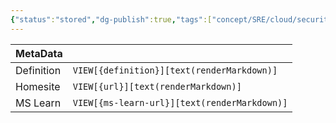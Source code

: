 ```yaml
---
{"status":"stored","dg-publish":true,"tags":["concept/SRE/cloud/security"],"creation_date":"2024-05-06 10:45","definition":"undefined","ms-learn-url":"undefined","url":"undefined","aliases":null,"permalink":"/concepts/private-key/","dgPassFrontmatter":true}
---
```



| MetaData   |                                              |
| ---------- | -------------------------------------------- |
| Definition | `VIEW[{definition}][text(renderMarkdown)]`   |
| Homesite   | `VIEW[{url}][text(renderMarkdown)]`          |
| MS Learn   | `VIEW[{ms-learn-url}][text(renderMarkdown)]` |
